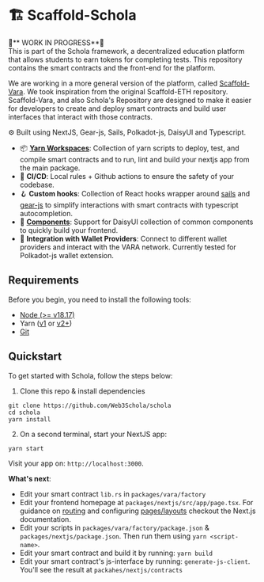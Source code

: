 # 🏗 Scaffold-Schola

🚧** WORK IN PROGRESS**🚧  
This is part of the Schola framework, a decentralized education platform that allows students to earn tokens for completing tests. This repository contains the smart contracts and the front-end for the platform.  

We are working in a more general version of the platform, called [Scaffold-Vara](https://github.com/Web3Schola/scaffold-vara). We took inspiration from the original Scaffold-ETH repository.
Scaffold-Vara, and also Schola's Repository are designed to make it easier for developers to create and deploy smart contracts and build user interfaces that interact with those contracts.  

⚙️ Built using NextJS, Gear-js, Sails, Polkadot-js, DaisyUI and Typescript.

- 📦 **[Yarn Workspaces](https://github.com/D9J9V/schola/blob/main/package.json)**: Collection of yarn scripts to deploy, test, and compile smart contracts and to run, lint and build your nextjs app from the main package.
- 🔄 **CI/CD**: Local rules + Github actions to ensure the safety of your codebase.
- 🪝 **Custom hooks**: Collection of React hooks wrapper around [sails](https://github.com/gear-tech/sails) and [gear-js](https://github.com/gear-tech/gear-js) to simplify interactions with smart contracts with typescript autocompletion.
- 🧱 [**Components**](https://daisyui.com/components/): Support for DaisyUI collection of common components to quickly build your frontend.
- 🔐 **Integration with Wallet Providers**: Connect to different wallet providers and interact with the VARA network. Currently tested for Polkadot-js wallet extension.

## Requirements

Before you begin, you need to install the following tools:

- [Node (>= v18.17)](https://nodejs.org/en/download/)
- Yarn ([v1](https://classic.yarnpkg.com/en/docs/install/) or [v2+](https://yarnpkg.com/getting-started/install))
- [Git](https://git-scm.com/downloads)

## Quickstart

To get started with Schola, follow the steps below:

1. Clone this repo & install dependencies

```
git clone https://github.com/Web3Schola/schola
cd schola
yarn install
```

2. On a second terminal, start your NextJS app:

```
yarn start
```

Visit your app on: `http://localhost:3000`.

**What's next**:

- Edit your smart contract `lib.rs` in `packages/vara/factory`
- Edit your frontend homepage at `packages/nextjs/src/app/page.tsx`. For guidance on [routing](https://nextjs.org/docs/app/building-your-application/routing/defining-routes) and configuring [pages/layouts](https://nextjs.org/docs/app/building-your-application/routing/pages-and-layouts) checkout the Next.js documentation.
- Edit your scripts in `packages/vara/factory/package.json` & `packages/nextjs/package.json`. Then run them using `yarn <script-name>`.
- Edit your smart contract and build it by running: `yarn build`
- Edit your smart contract's js-interface by running: `generate-js-client`. You'll see the result at `packahes/nextjs/contracts`
